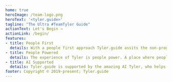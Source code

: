 ```yaml
---
home: true
heroImage: /team-logo.png
heroText: '<tyler.guide>'
tagline: "The Ultra #TeamTyler Guide"
actionText: Let's Begin →
actionLink: /begin/
features:
- title: People First
  details: With a people first approach Tyler.guide assits the non-programmer in using and understanding Tyler.
- title: People Powered
  details: The experience of Tyler is people power. A place where people come together to learn Tyler.
- title: AI Supported
  details: Tyler.guide is supported by the amazing AI Tyler, who helps us become awesome Internet Adventurers.
footer: Copyright © 2019-present; Tyler.guide
---
```

